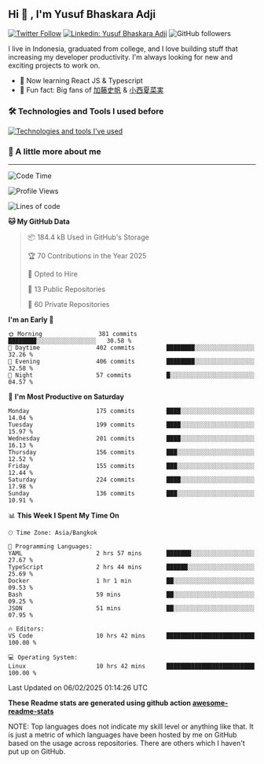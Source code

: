 ## Hi 👋 , I'm Yusuf Bhaskara Adji

[![Twitter Follow](https://img.shields.io/twitter/follow/frelein_asli?label=Follow)](https://twitter.com/intent/follow?screen_name=frelein_asli)
[![Linkedin: Yusuf Bhaskara Adji](https://img.shields.io/badge/-yusufadji-blue?style=flat-square&logo=Linkedin&logoColor=white&link=https://www.linkedin.com/in/yusuf-bhaskara-adji/)](https://www.linkedin.com/in/yusuf-bhaskara-adji/)
![GitHub followers](https://img.shields.io/github/followers/yusufadji?label=Follow&style=social)

I live in Indonesia, graduated from college, and I love building stuff that increasing my developer productivity. I'm always looking for new and exciting projects to work on.

- 🌱 Now learning React JS & Typescript
- 🐻 Fun fact: Big fans of [加藤史帆](https://www.instagram.com/katoshi.official/) & [小西夏菜実](https://www.instagram.com/konishi773_official/)

### 🛠️ Technologies and Tools I used before

[![Technologies and tools I've used](https://skillicons.dev/icons?i=html,css,js,ts,php,python,kotlin,tailwind,bootstrap,next,express,sequelize,mysql,prisma,firebase,vercel,vscode,androidstudio,bash,git,postman,figma,docker,linux&perline=12)](#)

### 🐣 A little more about me

---

<!--START_SECTION:waka-->
![Code Time](http://img.shields.io/badge/Code%20Time-1%2C291%20hrs%2011%20mins-blue)

![Profile Views](http://img.shields.io/badge/Profile%20Views-0-blue)

![Lines of code](https://img.shields.io/badge/From%20Hello%20World%20I%27ve%20Written-823.2%20thousand%20lines%20of%20code-blue)

**🐱 My GitHub Data** 

> 📦 184.4 kB Used in GitHub's Storage 
 > 
> 🏆 70 Contributions in the Year 2025
 > 
> 💼 Opted to Hire
 > 
> 📜 13 Public Repositories 
 > 
> 🔑 60 Private Repositories 
 > 
**I'm an Early 🐤** 

```text
🌞 Morning                381 commits         ████████░░░░░░░░░░░░░░░░░   30.58 % 
🌆 Daytime                402 commits         ████████░░░░░░░░░░░░░░░░░   32.26 % 
🌃 Evening                406 commits         ████████░░░░░░░░░░░░░░░░░   32.58 % 
🌙 Night                  57 commits          █░░░░░░░░░░░░░░░░░░░░░░░░   04.57 % 
```
📅 **I'm Most Productive on Saturday** 

```text
Monday                   175 commits         ████░░░░░░░░░░░░░░░░░░░░░   14.04 % 
Tuesday                  199 commits         ████░░░░░░░░░░░░░░░░░░░░░   15.97 % 
Wednesday                201 commits         ████░░░░░░░░░░░░░░░░░░░░░   16.13 % 
Thursday                 156 commits         ███░░░░░░░░░░░░░░░░░░░░░░   12.52 % 
Friday                   155 commits         ███░░░░░░░░░░░░░░░░░░░░░░   12.44 % 
Saturday                 224 commits         ████░░░░░░░░░░░░░░░░░░░░░   17.98 % 
Sunday                   136 commits         ███░░░░░░░░░░░░░░░░░░░░░░   10.91 % 
```


📊 **This Week I Spent My Time On** 

```text
🕑︎ Time Zone: Asia/Bangkok

💬 Programming Languages: 
YAML                     2 hrs 57 mins       ███████░░░░░░░░░░░░░░░░░░   27.67 % 
TypeScript               2 hrs 44 mins       ██████░░░░░░░░░░░░░░░░░░░   25.69 % 
Docker                   1 hr 1 min          ██░░░░░░░░░░░░░░░░░░░░░░░   09.53 % 
Bash                     59 mins             ██░░░░░░░░░░░░░░░░░░░░░░░   09.25 % 
JSON                     51 mins             ██░░░░░░░░░░░░░░░░░░░░░░░   07.95 % 

🔥 Editors: 
VS Code                  10 hrs 42 mins      █████████████████████████   100.00 % 

💻 Operating System: 
Linux                    10 hrs 42 mins      █████████████████████████   100.00 % 
```


 Last Updated on 06/02/2025 01:14:26 UTC
<!--END_SECTION:waka-->

**These Readme stats are generated using github action [awesome-readme-stats](https://github.com/anmol098/waka-readme-stats)**

NOTE: Top languages does not indicate my skill level or anything like that. It is just a metric of which languages have been hosted by me on GitHub based on the usage across repositories. There are others which I haven't put up on GitHub.
